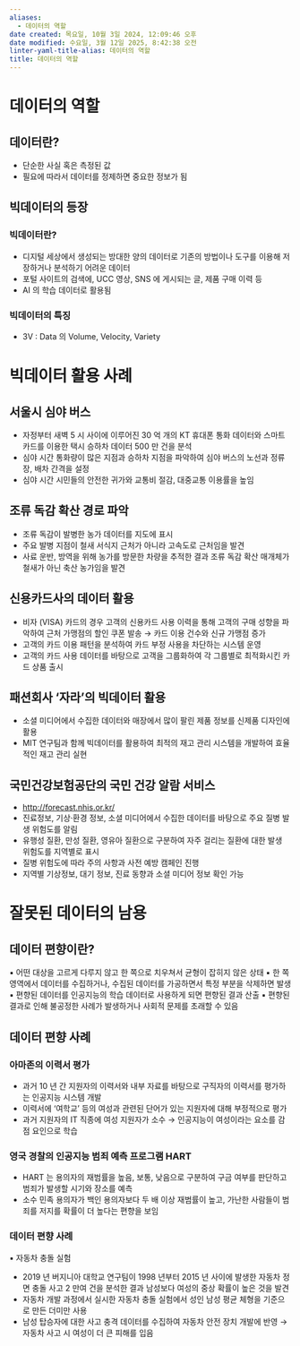 ```yaml
---
aliases:
  - 데이터의 역할
date created: 목요일, 10월 3일 2024, 12:09:46 오후
date modified: 수요일, 3월 12일 2025, 8:42:38 오전
linter-yaml-title-alias: 데이터의 역할
title: 데이터의 역할
---
```


# 데이터의 역할

## 데이터란?

- 단순한 사실 혹은 측정된 값
- 필요에 따라서 데이터를 정제하면 중요한 정보가 됨

## 빅데이터의 등장

### 빅데이터란?

- 디지털 세상에서 생성되는 방대한 양의 데이터로 기존의 방법이나 도구를 이용해 저장하거나 분석하기 어려운 데이터
- 포털 사이트의 검색에, UCC 영상, SNS 에 게시되는 글, 제품 구매 이력 등
- AI 의 학습 데이터로 활용됨

### 빅데이터의 특징

- 3V : Data 의 Volume, Velocity, Variety

# 빅데이터 활용 사례

## 서울시 심야 버스

 - 자정부터 새벽 5 시 사이에 이루어진 30 억 개의 KT 휴대폰 통화 데이터와 스마트 카드를 이용한 택시 승하차 데이터 500 만 건을 분석
 - 심야 시간 통화량이 많은 지점과 승하차 지점을 파악하여 심야 버스의 노선과 정류장, 배차 간격을 설정
 - 심야 시간 시민들의 안전한 귀가와 교통비 절감, 대중교통 이용률을 높임

## 조류 독감 확산 경로 파악

 - 조류 독감이 발병한 농가 데이터를 지도에 표시
 - 주요 발병 지점이 철새 서식지 근처가 아니라 고속도로 근처임을 발견
 - 사료 운반, 방역을 위해 농가를 방문한 차량을 추적한 결과 조류 독감 확산 매개체가 철새가 아닌 축산 농가임을 발견

## 신용카드사의 데이터 활용

 - 비자 (VISA) 카드의 경우 고객의 신용카드 사용 이력을 통해 고객의 구매 성향을 파악하여 근처 가맹점의 할인 쿠폰 발송 → 카드 이용 건수와 신규 가맹점 증가
 - 고객의 카드 이용 패턴을 분석하여 카드 부정 사용을 차단하는 시스템 운영
 - 고객의 카드 사용 데이터를 바탕으로 고객을 그룹화하여 각 그룹별로 최적화시킨 카드 상품 출시

## 패션회사 ‘자라’의 빅데이터 활용

 - 소셜 미디어에서 수집한 데이터와 매장에서 많이 팔린 제품 정보를 신제품 디자인에 활용
 - MIT 연구팀과 함께 빅데이터를 활용하여 최적의 재고 관리 시스템을 개발하여 효율적인 재고 관리 실현

## 국민건강보험공단의 국민 건강 알람 서비스

 - <http://forecast.nhis.or.kr/>
 - 진료정보, 기상·환경 정보, 소셜 미디어에서 수집한 데이터를 바탕으로 주요 질병 발생 위험도를 알림
 - 유행성 질환, 만성 질환, 영유아 질환으로 구분하여 자주 걸리는 질환에 대한 발생 위험도를 지역별로 표시
 - 질병 위험도에 따라 주의 사항과 사전 예방 캠페인 진행
 - 지역별 기상정보, 대기 정보, 진료 동향과 소셜 미디어 정보 확인 가능

# 잘못된 데이터의 남용

## 데이터 편향이란?

▪ 어떤 대상을 고르게 다루지 않고 한 쪽으로 치우쳐서 균형이 잡히지 않은 상태
▪ 한 쪽 영역에서 데이터를 수집하거나, 수집된 데이터를 가공하면서 특정 부분을 삭제하면 발생
▪ 편향된 데이터를 인공지능의 학습 데이터로 사용하게 되면 편향된 결과 산출
▪ 편향된 결과로 인해 불공정한 사례가 발생하거나 사회적 문제를 초래할 수 있음

## 데이터 편향 사례

### 아마존의 이력서 평가

 - 과거 10 년 간 지원자의 이력서와 내부 자료를 바탕으로 구직자의 이력서를 평가하는 인공지능 시스템 개발
 - 이력서에 ‘여학교’ 등의 여성과 관련된 단어가 있는 지원자에 대해 부정적으로 평가
 - 과거 지원자의 IT 직종에 여성 지원자가 소수 → 인공지능이 여성이라는 요소를 감점 요인으로 학습

### 영국 경찰의 인공지능 범죄 예측 프로그램 HART

 - HART 는 용의자의 재범률을 높음, 보통, 낮음으로 구분하여 구금 여부를 판단하고 범죄가 발생할 시기와 장소를 예측
 - 소수 민족 용의자가 백인 용의자보다 두 배 이상 재범률이 높고, 가난한 사람들이 범죄를 저지를 확률이 더 높다는 편향을 보임

### 데이터 편향 사례

▪ 자동차 충돌 실험
 - 2019 년 버지니아 대학교 연구팀이 1998 년부터 2015 년 사이에 발생한 자동차 정면 충돌 사고 2 만여 건을 분석한 결과 남성보다 여성의 중상 확률이 높은 것을 발견
 - 자동차 개발 과정에서 실시한 자동차 충돌 실험에서 성인 남성 평균 체형을 기준으로 만든 더미만 사용
 - 남성 탑승자에 대한 사고 충격 데이터를 수집하여 자동차 안전 장치 개발에 반영 → 자동차 사고 시 여성이 더 큰 피해를 입음
